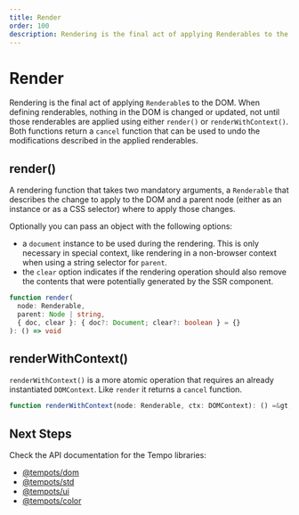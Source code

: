 ```yaml
---
title: Render
order: 100
description: Rendering is the final act of applying Renderables to the DOM. When defining renderables, nothing in the DOM is changed or updated, not until those renderables are applied using either render() or renderWithContext().
---
```

# Render

Rendering is the final act of applying `Renderable`s to the DOM. When defining renderables, nothing in the DOM is changed or updated, not until those renderables are applied using either `render()` or `renderWithContext()`. Both functions return a `cancel` function that can be used to undo the modifications described in the applied renderables.

## render()

A rendering function that takes two mandatory arguments, a `Renderable` that describes the change to apply to the DOM and a parent node (either as an instance or as a CSS selector) where to apply those changes.

Optionally you can pass an object with the following options:

* a `document` instance to be used during the rendering. This is only necessary in special context, like rendering in a non-browser context when using a string selector for `parent`.
* the `clear` option indicates if the rendering operation should also remove the contents that were potentially generated by the SSR component.

```ts
function render(
  node: Renderable,
  parent: Node | string,
  { doc, clear }: { doc?: Document; clear?: boolean } = {}
): () => void
```

## renderWithContext()

`renderWithContext()` is a more atomic operation that requires an already instantiated `DOMContext`. Like `render` it returns a `cancel` function.

```ts
function renderWithContext(node: Renderable, ctx: DOMContext): () =&gt; void
```

## Next Steps

Check the API documentation for the Tempo libraries:

- [@tempots/dom](/library/tempots-dom.html)
- [@tempots/std](/library/tempots-std.html)
- [@tempots/ui](/library/tempots-ui.html)
- [@tempots/color](/library/tempots-color.html)
